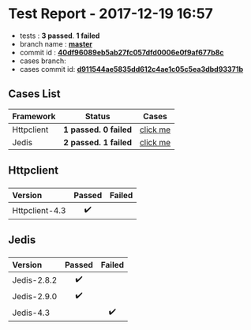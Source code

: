 # Test Report - 2017-12-19 16:57

- tests  : **3 passed**. **1 failed**
- branch name : **[master](https://github.com/apache/incubator-skywalking/tree/master)**
- commit id : **[40df96089eb5ab27fc057dfd0006e0f9af677b8c](https://github.com/apache/incubator-skywalking/commit/40df96089eb5ab27fc057dfd0006e0f9af677b8c)**
- cases branch: **[](https://github.com/SkywalkingTest/skywalking-autotest-scenarios/tree/)**
- cases commit id: **[d911544ae5835dd612c4ae1c05c5ea3dbd93371b](https://github.com/SkywalkingTest/skywalking-autotest-scenarios/commit/d911544ae5835dd612c4ae1c05c5ea3dbd93371b)**

## Cases List

| Framework | Status | Cases|
|:-----|:-----:|:-----:|
|Httpclient| **1 passed. 0 failed**| [click me](#httpclient) |
|Jedis| **2 passed. 1 failed**| [click me](#jedis) |

## Httpclient

### 
|  Version     | Passed | Failed|
|:------------- |:-------:|:-----:|
| Httpclient-4.3  | :heavy_check_mark:||

## Jedis

### 
|  Version     | Passed | Failed|
|:------------- |:-------:|:-----:|
| Jedis-2.8.2  | :heavy_check_mark:||
| Jedis-2.9.0  | :heavy_check_mark:||
| Jedis-4.3  | |:heavy_check_mark:|

